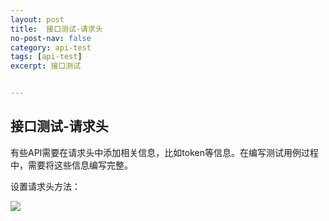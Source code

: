 ```yaml
---
layout: post
title:  接口测试-请求头
no-post-nav: false
category: api-test
tags: [api-test]
excerpt: 接口测试


---
```




## 接口测试-请求头

有些API需要在请求头中添加相关信息，比如token等信息。在编写测试用例过程中，需要将这些信息编写完整。

设置请求头方法：

![](https://james-xuande.github.io/images/posts/2021-04-22/api-headers.png)




